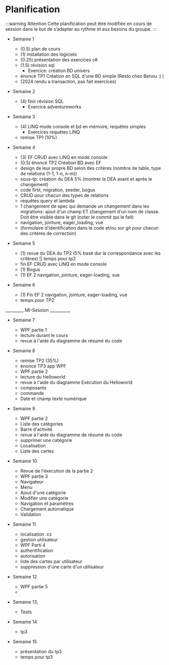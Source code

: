
# Planification

:::warning Attention
Cette planification peut être modifiée en cours de session dans le but de s’adapter au rythme et aux besoins du groupe.
:::


* Semaine 1
  * (0.5)  plan de cours  
  * (1)    installation des logiciels
  * (0.25) présentation des exercices c#
  * (1.5)  révision sql 
    * Exercice: création BD univers
  * énoncé TP1 Création en SQL d'une BD simple (Resto chez Benou :) )
  * (2024 rendu a transaction, pas fait exercices)
   
* Semaine 2
  * (4)    finir révision SQL
    * Exercice adventureworks

* Semaine 3
  * (4) LINQ mode console et bd en mémoire, requêtes simples
    * Exercices requêtes LINQ
  * remise TP1 (10%)

* Semaine 4
  * (3) EF CRUD avec LINQ en mode console
  * (0.5) énoncé TP2 Création BD avec EF 
  <!--  -->
    * design de leur propre BD selon des critères (nombre de table, type de relations (1-1, 1-n, n-m))
    * sous-tp: création du DEA 5% (montrer le DEA avant et après le changement)
    * code first, migration, seeder, bogus
    * CRUD pour chacun des types de relations
    * requêtes query et lambda
    * 1 changement de spec qui demande un changement dans les migrations: ajout d'un champ ET changement d'un nom de classe. Doit être visible dans le git (noter le commit qui le fait)
    * navigation, jointure, eager_loading, vue
    * (formulaire d'identification dans le code et/ou sur git pour chacun des critères de correction)
  <!-- -->
* Semaine 5
  * (1) revue du DEA du TP2 (5% basé dur la correspondance avec les critères) || temps pour tp2 
  * fin EF CRUD avec LINQ en mode console   
  * (1) Bogus
  * (1) EF 2 navigation, jointure, eager-loading, vue

* Semaine 6
  * (1) Fin EF 2 navigation, jointure, eager-loading, vue
  * temps pour TP2
  
_________ MI-Session __________


* Semaine 7
  * WPF partie 1 
  * lecture durant le cours
  * revue à l'aide du diagramme de résumé du code
  
* Semaine 8
 
  * remise TP2 (35%)
  * énoncé TP3 app WPF
  <!-- 
    * projet au choix 
    * en équipe de 2 (1 équipe de 3 si nécessaire) (correction individuelle basée sur le formulaire de suivi)
    * code first, migration et seed, et bogus
    * chacun fait sa partie, et il merge avec GIT
    * validation des données en entré
    * menu de navigation (chacun ajoute son crud (validé dans git))
    * synchrone et asynchrone
    * authentification et autorisation (commun)
    * localisation d'un crud chacun (validé dans git)
    * tests automatisés pour un crud chacun (validé dans git)
    * WPF
      * 2(3) crud 1-1 
      * 2(3) crud 1-n
      * étudiant A fait la bd du crud 1-1 #1 et crud 1-n #1 (migration + seed + bogus) et la viewmodel pour crud 1-1 #2 et crud 1-n #2 et vice-versa (démontré dans git)
    * formulaire de suivi des modifications dans le code et/ou sur git pour chacun des critères de correction ( servivra pour compétence 8.2 documentation )
    * 
  -->
  * WPF partie 2
  * lecture du Helloworld
  * revue à l'aide du diagramme Exécution du Helloworld
  * composants
  * commande
  * Date et champ texte numérique
* Semaine 9
  * WPF partie 2
  * Liste des catégories
  * Barre d'activité
  * revue à l'aide du diagramme de résumé du code
  * supprimer une catégorie
  * Localisation
  * Liste des cartes

* Semaine 10
  * Revue de l'éxecution de la partie 2
  * WPF partie 3
  * Navigateur
  * Menu
  * Ajout d'une catégorie
  * Modifier une catégorie
  * Navigation et paramètres
  * Chargement automatique
  * Validation

* Semaine 11
  * localisation .cs
  * gestion utilisateur
  * WPF Parti 4
  * authentification
  * autorisation
  * liste des cartes par utilisateur
  * suppression d'une carte d'un utilisateur
 
* Semaine 12
  * WPF partie 5
  * 

* Semaine 13, 
  * Tests

* Semaine 14
  * tp3

* Semaine 15 
  * présentation du tp3
  * temps pour tp3





